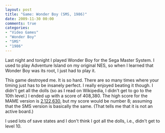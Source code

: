 ```yaml
---
layout: post
title: "Game: Wonder Boy (SMS, 1986)"
date: 2009-11-30 00:00
comments: true
categories:
- "Video Games"
- "Wonder Boy"
- "SMS"
- "1986"
---
```


Last night and tonight I played Wonder Boy for the Sega Master
System. I used to play Adventure Island on my original NES, so
when I learned that Wonder Boy was its root, I just had to play
it.

This game destroyed me. It is so hard. There are so many times
where your timing just has to be insanely perfect. I really
enjoyed beating it though. I didn't get all the dolls (so as I
read on Wikipedia, I didn't get to go to the 10th level.) I ended
up with a score of 408,380. The high score for the MAME version is
[2,122,630](http://www.twingalaxies.com/index.aspx?c=22&pi=46&gi=6946&vi=7899), but my score would be number 8; assuming that the SMS
version is basically the same. (That tells me that it is not an
active board.)

I used lots of save states and I don't think I got all the dolls,
i.e., didn't get to level 10.
